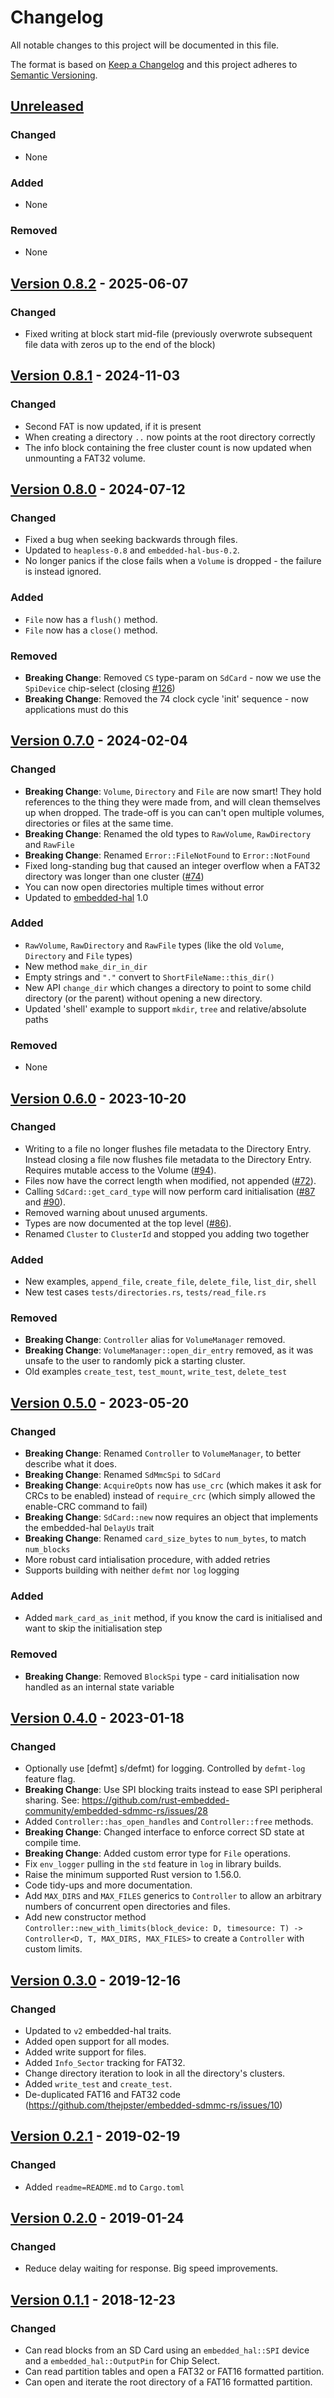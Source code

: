 # Changelog

All notable changes to this project will be documented in this file.

The format is based on [Keep a Changelog] and this project adheres to [Semantic Versioning].

## [Unreleased]

### Changed

- None

### Added

- None

### Removed

- None

## [Version 0.8.2] - 2025-06-07

### Changed

* Fixed writing at block start mid-file (previously overwrote subsequent file data with zeros up to the end of the block)

## [Version 0.8.1] - 2024-11-03

### Changed

* Second FAT is now updated, if it is present
* When creating a directory `..` now points at the root directory correctly
* The info block containing the free cluster count is now updated when unmounting a FAT32 volume. 

## [Version 0.8.0] - 2024-07-12

### Changed

- Fixed a bug when seeking backwards through files.
- Updated to `heapless-0.8` and `embedded-hal-bus-0.2`.
- No longer panics if the close fails when a `Volume` is dropped - the failure is instead ignored.

### Added

- `File` now has a `flush()` method.
- `File` now has a `close()` method.

### Removed

- __Breaking Change__: Removed `CS` type-param on `SdCard` - now we use the `SpiDevice` chip-select (closing [#126])
- __Breaking Change__: Removed the 74 clock cycle 'init' sequence - now applications must do this

## [Version 0.7.0] - 2024-02-04

### Changed

- __Breaking Change__: `Volume`, `Directory` and `File` are now smart! They hold references to the thing they were made from, and will clean themselves up when dropped. The trade-off is you can can't open multiple volumes, directories or files at the same time.
- __Breaking Change__: Renamed the old types to `RawVolume`, `RawDirectory` and `RawFile`
- __Breaking Change__: Renamed `Error::FileNotFound` to `Error::NotFound`
- Fixed long-standing bug that caused an integer overflow when a FAT32 directory was longer than one cluster ([#74])
- You can now open directories multiple times without error
- Updated to [embedded-hal] 1.0

### Added

- `RawVolume`, `RawDirectory` and `RawFile` types (like the old `Volume`, `Directory` and `File` types)
- New method `make_dir_in_dir`
- Empty strings and `"."` convert to `ShortFileName::this_dir()`
- New API `change_dir` which changes a directory to point to some child directory (or the parent) without opening a new directory.
- Updated 'shell' example to support `mkdir`, `tree` and relative/absolute paths

### Removed

- None

[#126]: https://github.com/rust-embedded-community/embedded-sdmmc-rs/issues/126
[#74]: https://github.com/rust-embedded-community/embedded-sdmmc-rs/issues/74
[embedded-hal]: https://crates.io/crates/embedded-hal

## [Version 0.6.0] - 2023-10-20

### Changed

- Writing to a file no longer flushes file metadata to the Directory Entry.
  Instead closing a file now flushes file metadata to the Directory Entry.
  Requires mutable access to the Volume ([#94]).
- Files now have the correct length when modified, not appended ([#72]).
- Calling `SdCard::get_card_type` will now perform card initialisation ([#87] and [#90]).
- Removed warning about unused arguments.
- Types are now documented at the top level ([#86]).
- Renamed `Cluster` to `ClusterId` and stopped you adding two together

[#72]: https://github.com/rust-embedded-community/embedded-sdmmc-rs/issues/72
[#86]: https://github.com/rust-embedded-community/embedded-sdmmc-rs/issues/86
[#87]: https://github.com/rust-embedded-community/embedded-sdmmc-rs/issues/87
[#90]: https://github.com/rust-embedded-community/embedded-sdmmc-rs/issues/90
[#94]: https://github.com/rust-embedded-community/embedded-sdmmc-rs/issues/94

### Added

- New examples, `append_file`, `create_file`, `delete_file`, `list_dir`, `shell`
- New test cases `tests/directories.rs`, `tests/read_file.rs`

### Removed

- __Breaking Change__: `Controller` alias for `VolumeManager` removed.
- __Breaking Change__: `VolumeManager::open_dir_entry` removed, as it was unsafe to the user to randomly pick a starting cluster.
- Old examples `create_test`, `test_mount`, `write_test`, `delete_test`

## [Version 0.5.0] - 2023-05-20

### Changed

- __Breaking Change__: Renamed `Controller` to `VolumeManager`, to better describe what it does.
- __Breaking Change__: Renamed `SdMmcSpi` to `SdCard`
- __Breaking Change__: `AcquireOpts` now has `use_crc` (which makes it ask for CRCs to be enabled) instead of `require_crc` (which simply allowed the enable-CRC command to fail)
- __Breaking Change__: `SdCard::new` now requires an object that implements the embedded-hal `DelayUs` trait
- __Breaking Change__: Renamed `card_size_bytes` to `num_bytes`, to match `num_blocks`
- More robust card intialisation procedure, with added retries
- Supports building with neither `defmt` nor `log` logging

### Added

- Added `mark_card_as_init` method, if you know the card is initialised and want to skip the initialisation step

### Removed

- __Breaking Change__: Removed `BlockSpi` type - card initialisation now handled as an internal state variable

## [Version 0.4.0] - 2023-01-18

### Changed

- Optionally use [defmt] s/defmt) for logging.
    Controlled by `defmt-log` feature flag.
- __Breaking Change__: Use SPI blocking traits instead to ease SPI peripheral sharing.
  See: <https://github.com/rust-embedded-community/embedded-sdmmc-rs/issues/28>
- Added `Controller::has_open_handles` and `Controller::free` methods.
- __Breaking Change__: Changed interface to enforce correct SD state at compile time.
- __Breaking Change__: Added custom error type for `File` operations.
- Fix `env_logger` pulling in the `std` feature in `log` in library builds.
- Raise the minimum supported Rust version to 1.56.0.
- Code tidy-ups and more documentation.
- Add `MAX_DIRS` and `MAX_FILES` generics to `Controller` to allow an arbitrary numbers of concurrent open directories and files.
- Add new constructor method `Controller::new_with_limits(block_device: D, timesource: T) -> Controller<D, T, MAX_DIRS, MAX_FILES>`
  to create a `Controller` with custom limits.

## [Version 0.3.0] - 2019-12-16

### Changed

- Updated to `v2` embedded-hal traits.
- Added open support for all modes.
- Added write support for files.
- Added `Info_Sector` tracking for FAT32.
- Change directory iteration to look in all the directory's clusters.
- Added `write_test` and `create_test`.
- De-duplicated FAT16 and FAT32 code (<https://github.com/thejpster/embedded-sdmmc-rs/issues/10>)

## [Version 0.2.1] - 2019-02-19

### Changed

- Added `readme=README.md` to `Cargo.toml`

## [Version 0.2.0] - 2019-01-24

### Changed

- Reduce delay waiting for response. Big speed improvements.

## [Version 0.1.1] - 2018-12-23

### Changed

- Can read blocks from an SD Card using an `embedded_hal::SPI` device and a
  `embedded_hal::OutputPin` for Chip Select.
- Can read partition tables and open a FAT32 or FAT16 formatted partition.
- Can open and iterate the root directory of a FAT16 formatted partition.

[Keep a Changelog]: http://keepachangelog.com/en/1.0.0/
[Semantic Versioning]: http://semver.org/spec/v2.0.0.html
[Unreleased]: https://github.com/rust-embedded-community/embedded-sdmmc-rs/compare/v0.8.2...develop
[Version 0.8.2]: https://github.com/rust-embedded-community/embedded-sdmmc-rs/compare/v0.8.1...v0.8.2
[Version 0.8.1]: https://github.com/rust-embedded-community/embedded-sdmmc-rs/compare/v0.8.0...v0.8.1
[Version 0.8.0]: https://github.com/rust-embedded-community/embedded-sdmmc-rs/compare/v0.7.0...v0.8.0
[Version 0.7.0]: https://github.com/rust-embedded-community/embedded-sdmmc-rs/compare/v0.6.0...v0.7.0
[Version 0.6.0]: https://github.com/rust-embedded-community/embedded-sdmmc-rs/compare/v0.5.0...v0.6.0
[Version 0.5.0]: https://github.com/rust-embedded-community/embedded-sdmmc-rs/compare/v0.4.0...v0.5.0
[Version 0.4.0]: https://github.com/rust-embedded-community/embedded-sdmmc-rs/compare/v0.3.0...v0.4.0
[Version 0.3.0]: https://github.com/rust-embedded-community/embedded-sdmmc-rs/compare/v0.2.1...v0.3.0
[Version 0.2.1]: https://github.com/rust-embedded-community/embedded-sdmmc-rs/compare/v0.2.0...v0.2.1
[Version 0.2.0]: https://github.com/rust-embedded-community/embedded-sdmmc-rs/compare/v0.1.1...v0.2.0
[Version 0.1.1]: https://github.com/rust-embedded-community/embedded-sdmmc-rs/releases/tag/v0.1.1
